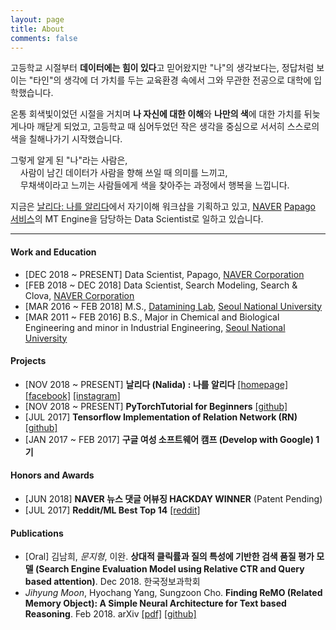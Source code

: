 ```yaml
---
layout: page
title: About
comments: false
---
```


고등학교 시절부터 **데이터에는 힘이 있다**고 믿어왔지만 "나"의 생각보다는, 정답처럼 보이는 "타인"의 생각에 더 가치를 두는 교육환경 속에서 그와 무관한 전공으로 대학에 입학했습니다.

온통 회색빛이었던 시절을 거치며 **나 자신에 대한 이해**와 **나만의 색**에 대한 가치를 뒤늦게나마 깨닫게 되었고, 고등학교 때 심어두었던 작은 생각을 중심으로 서서히 스스로의 색을 칠해나가기 시작했습니다.

그렇게 알게 된 "나"라는 사람은,<br>
&nbsp;&nbsp;&nbsp;&nbsp;<span class="evidence">사람이 남긴 데이터가 사람을 향해 쓰일 때 의미를 느끼고,</span><br>
&nbsp;&nbsp;&nbsp;&nbsp;<span class="evidence">무채색이라고 느끼는 사람들에게 색을 찾아주는 과정에서 행복을 느낍니다.</span>

지금은 [날리다: 나를 알리다](http://www.nalida.info/)에서 자기이해 워크샵을 기획하고 있고, [NAVER](https://www.navercorp.com/ko/index.nhn) [Papago 서비스](https://papago.naver.com/)의 MT Engine을 담당하는 Data Scientist로 일하고 있습니다.

<hr>

#### Work and Education

- [DEC 2018 ~ PRESENT] Data Scientist, Papago, [NAVER Corporation](https://www.navercorp.com/en/index.nhn)
- [FEB 2018 ~ DEC 2018] Data Scientist, Search Modeling, Search & Clova, [NAVER Corporation](https://www.navercorp.com/en/index.nhn)
- [MAR 2016 ~ FEB 2018] M.S., [Datamining Lab](http://dm.snu.ac.kr/ko/), [Seoul National University](http://www.snu.ac.kr/index.html)
- [MAR 2011 ~ FEB 2016] B.S., Major in Chemical and Biological Engineering and minor in Industrial Engineering, [Seoul National University](http://www.snu.ac.kr/index.html)

<div class="breaker"></div>

#### Projects

- [NOV 2018 ~ PRESENT] **날리다 (Nalida) : 나를 알리다** [[homepage]](http://www.nalida.info/) [[facebook]](https://www.facebook.com/nalida2/) [[instagram]](https://www.instagram.com/nalida_official/) 
- [NOV 2018 ~ PRESENT] **PyTorchTutorial for Beginners** [[github]](https://github.com/inmoonlight/PyTorchTutorial)
- [JUL 2017] **Tensorflow Implementation of Relation Network (RN)** [[github]](https://github.com/inmoonlight/Relation-Network)
- [JAN 2017 ~ FEB 2017] **구글 여성 소프트웨어 캠프 (Develop with Google) 1기** 

<div class="breaker"></div>

#### Honors and Awards

- [JUN 2018] **NAVER 뉴스 댓글 어뷰징 HACKDAY WINNER** (Patent Pending)
- [JUL 2017] **Reddit/ML Best Top 14** [[reddit]](https://www.reddit.com/r/MachineLearning/comments/6nskph/d_tensorflow_implementation_of_relation_network/)

<div class="breaker"></div>

#### Publications

- [Oral] 김남희, *문지형*, 이완. **상대적 클릭률과 질의 특성에 기반한 검색 품질 평가 모델 (Search Engine Evaluation Model using Relative CTR and Query based attention)**. Dec 2018. 한국정보과학회
- *Jihyung Moon*, Hyochang Yang, Sungzoon Cho. **Finding ReMO (Related Memory Object): A Simple Neural Architecture for Text based Reasoning**. Feb 2018. arXiv [[pdf]](https://arxiv.org/pdf/1801.08459.pdf) [[github]](https://github.com/inmoonlight/RMN)